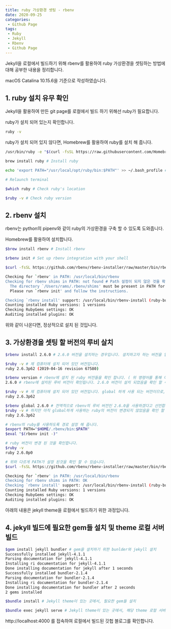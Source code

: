 ```yaml
---
title: ruby 가상환경 셋팅 - rbenv
date: 2020-09-25
categories:
 - Github Page
tags:
 - Ruby
 - Jekyll
 - Rbenv
 - Github Page
---
```


Jekyll을 로컬에서 빌드하기 위해 rbenv를 활용하여 ruby 가상환경을 셋팅하는 방법에 대해 공부한 내용을 정리합니다.

<!-- more -->

macOS Catalina 10.15.6을 기준으로 작성하였습니다. 


## 1. ruby 설치 유무 확인


Jekyll을 활용하여 만든 git page를 로컬에서 빌드 하기 위해선 ruby가 필요합니다. 

ruby가 설치 되어 있는지 확인합니다. 

```bash
ruby -v
```

ruby가 설치 되어 있지 않다면, Homebrew를 활용하여 ruby를 설치 해 줍니다. 

```bash
/usr/bin/ruby -e "$(curl -fsSL https://raw.githubusercontent.com/Homebrew/install/master/install)" # Install Homebrew

brew install ruby # Install ruby

echo 'export PATH="/usr/local/opt/ruby/bin:$PATH"' >> ~/.bash_profile # Add the brew ruby path to your shell configuration:

# Relaunch terminal

$which ruby # Check ruby's location 

$ruby -v # Check ruby version 
```

## 2. rbenv 설치 

rbenv는 python의 pipenv와 같이 ruby의 가상환경을 구축 할 수 있도록 도와줍니다.

Homebrew를 활용하여 설치합니다.
```bash
$brew install rbenv # Install rbenv

$rbenv init # Set up rbenv integration with your shell

$curl -fsSL https://github.com/rbenv/rbenv-installer/raw/master/bin/rbenv-doctor | bash # Check your installation

Checking for `rbenv' in PATH: /usr/local/bin/rbenv
Checking for rbenv shims in PATH: not found # Path 설정이 되지 않은 것을 확인 할 수 있습니다. 
  The directory `/Users/rams/.rbenv/shims' must be present in PATH for rbenv to work.
  Please run `rbenv init' and follow the instructions.

Checking `rbenv install' support: /usr/local/bin/rbenv-install (ruby-build 20200819)
Counting installed Ruby versions: 1 versions
Checking RubyGems settings: OK
Auditing installed plugins: OK
```

위와 같이 나온다면, 정상적으로 설치 된 것입니다. 

## 3. 가상환경을 셋팅 할 버전의 루비 살치

```bash
$rbenv install 2.6.0 # 2.6.0 버전을 설치하는 경우입니다. 설치하고자 하는 버전을 입력 해 주세요

$ruby -v # 제 컴퓨터에 설치 되어 있던 버전입니다. 
ruby 2.6.3p62 (2019-04-16 revision 67580)

$rbenv version # rbenv에 설치 된 ruby 버전들을 확인 합니다. ( 위 명령어를 통해 여러개 설치 시 여러 버전이 확인됩니다. )
2.6.0 # rbenv에 설치된 루비 버전이 확인됩니다. 2.6.0 버전이 설치 되었음을 확인 할 수 있습니다. 

$ruby -v # 제 컴퓨터에 설치 되어 있던 버전입니다. global 하게 사용 되는 버전이므로, 아직 rbenv의 ruby 버전과는 차이가 있습니다. 
ruby 2.6.3p62

$rbenv global 2.6.0 # 전역적으로 rbenv의 루비 버전인 2.6.0을 사용하겠다고 선언합니다. 
$ruby -v # 하지만 아직 global하게 사용하는 ruby의 버전이 변경되지 않았음을 확인 할 수 있습니다. 
ruby 2.6.3p62

# rbenv의 ruby를 사용하도록 경로 설정 해 줍니다. 
$export PATH="$HOME/.rbenv/bin:$PATH"
$eval "$(rbenv init -)"

# ruby 버전이 변경 된 것을 확인합니다. 
$ruby -v               
ruby 2.6.0p0

# 위와 다르게 PATH가 설정 된것을 확인 할 수 있습니다. 
$curl -fsSL https://github.com/rbenv/rbenv-installer/raw/master/bin/rbenv-doctor | bash

Checking for `rbenv' in PATH: /usr/local/bin/rbenv
Checking for rbenv shims in PATH: OK
Checking `rbenv install' support: /usr/local/bin/rbenv-install (ruby-build 20200819)
Counting installed Ruby versions: 1 versions
Checking RubyGems settings: OK
Auditing installed plugins: OK
```

아래의 내용은 jekyll theme을 로컬에서 빌드하기 위한 과정입니다. 

## 4. jekyll 빌드에 필요한 gem들 설치 및 theme 로컬 서버 빌드 

```bash
$gem install jekyll bundler # gem을 설치하기 위한 bunlder와 jekyll 설치
Successfully installed jekyll-4.1.1
Parsing documentation for jekyll-4.1.1
Installing ri documentation for jekyll-4.1.1
Done installing documentation for jekyll after 1 seconds
Successfully installed bundler-2.1.4
Parsing documentation for bundler-2.1.4
Installing ri documentation for bundler-2.1.4
Done installing documentation for bundler after 2 seconds
2 gems installed

$bundle install # Jekyll theme이 있는 곳에서, 필요한 gem들 설치 

$bundle exec jekyll serve # Jekyll theme이 있는 곳에서, 해당 theme 로컬 서버 빌드
```

http://localhost:4000 를 접속하여 로컬에서 빌드된 깃헙 블로그를 확인합니다. 

